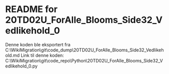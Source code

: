 # README for 20TD02U_ForAlle_Blooms_Side32_Vedlikehold_0
Denne koden ble eksportert fra C:\WikiMigration\git\code_dump\20TD02U_ForAlle_Blooms_Side32_Vedlikehold.md
Link til denne koden: C:\WikiMigration\git\code_repo\Python\20TD02U_ForAlle_Blooms_Side32_Vedlikehold_0.py
